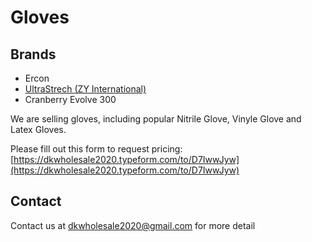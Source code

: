 # Gloves

## Brands

* Ercon
* [UltraStrech (ZY International)](/ultrastrech)
* Cranberry Evolve 300

We are selling gloves, including popular Nitrile Glove, Vinyle Glove and Latex Gloves.

Please fill out this form to request pricing: [https://dkwholesale2020.typeform.com/to/D7IwwJyw](https://dkwholesale2020.typeform.com/to/D7IwwJyw)

## Contact

Contact us at [dkwholesale2020@gmail.com](mailto:dkwholesale2020@gmail.com) for more detail
